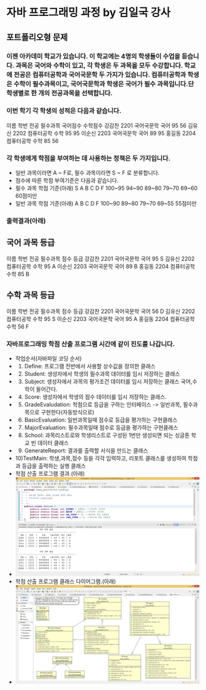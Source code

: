 # 자바 프로그래밍 과정 by 김일국 강사

## 포트폴리오형 문제

### 이젠 아카데미 학교가 있습니다. 이 학교에는 4명의 학생들이 수업을 듣습니다. 과목은 국어와 수학이 있고, 각 학생은 두 과목을 모두 수강합니다. 학교에 전공은 컴퓨터공학과 국어국문학 두 가지가 있습니다. 컴퓨터공학과 학생은 수학이 필수과목이고, 국어국문학과 학생은 국어가 필수 과목입니다.단 학생별로 한 개의 전공과목을 선택합니다.

### 이번 학기 각 학생의 성적은 다음과 같습니다. 
  이름  학번    전공  필수과목 국어점수 수학점수
  강감찬 2201 국어국문학  국어      95      56
  김유신 2202 컴퓨터공학  수학      95      95
  이순신 2203 국어국문학  국어      89      95
  홍길동 2204 컴퓨터공학  수학      85      56

### 각 학생에게 학점을 부여하는 데 사용하는 정책은 두 가지입니다.
- 일반 과목이라면 A ~ F로, 필수 과목이라면 S ~ F 로 분류합니다.
- 점수에 따른 학점 부여기준은 다음과 같습니다.
- 필수 과목 학점 기준(아래)
    S      A      B      C      D      F
100~95  94~90  89~80  79~70  69~60  60점미만
- 일반 과목 학점 기준(아래)
    A      B      C      D      F
100~90  89~80  79~70  69~55  55점미만

### 출력결과(아래)
국어 과목 등급
-----------------------------------------
이름  학번    전공    필수과목  점수 등급
강감찬 2201 국어국문학  국어    95  S
김유신 2202 컴퓨터공학  수학    95  A
이순신 2203 국어국문학  국어    89  B
홍길동 2204 컴퓨터공학  수학    85  B

수학 과목 등급
-----------------------------------------
이름  학번    전공    필수과목  점수 등급
강감찬 2201 국어국문학  국어    56  D
김유신 2202 컴퓨터공학  수학    95  S
이순신 2203 국어국문학  국어    95  A
홍길동 2204 컴퓨터공학  수학    56  F

### 자바프로그래밍 학점 산출 프로그램 시간에 같이 진도를 나갑니다.
- 작업순서(자바파일 코딩 순서)
- 1) Define: 프로그램 전반에서 사용할 상수값을 정의한 클래스
- 2) Student: 생성자에서 학생의 필수과목 데이터를 임시 저장하는 클래스
- 3) Subject: 생성자에서 과목의 평가조건 데이터를 임시 저장하는 클래스 국어,수학이 들어간다.
- 4) Score: 생성자에서 학생의 점수 데이터를 임시 저장하는 클래스.
- 5) GradeEvaludation: 학점으로 등급을 구하는 인터페이스 -> 일반과목, 필수과목으로 구현한다(자동방식으로)
- 6) BasicEvaluation: 일반과목일때 점수로 등급을 평가하는 구현클래스
- 7) MajorEvaluation: 필수과목일때 점수로 등급을 평가하는 구현클래스
- 8) School: 과목리스트로와 학생리스트로 구성된 1번만 생성되면 되는 싱글톤 학교 빈 데이터 클래스
- 9) GenerateReport: 결과를 출력할 서식을 만드는 클래스
- 10)TestMain: 학생,과목,점수 등을 각각 입력하고, 리포트 클래스를 생성하여 학점과 등급을 출력하는 실행 클래스
- 학점 산출 프로그램 결과.(아래)
- ![학점 산출 프로그램 결과](../../README/portfolio.jpg)
- 학점 산출 프로그램 클래스 다이어그램.(아래)
- ![학점 산출 프로그램 클래스 다이어그램](../../README/classdiagram.jpg)